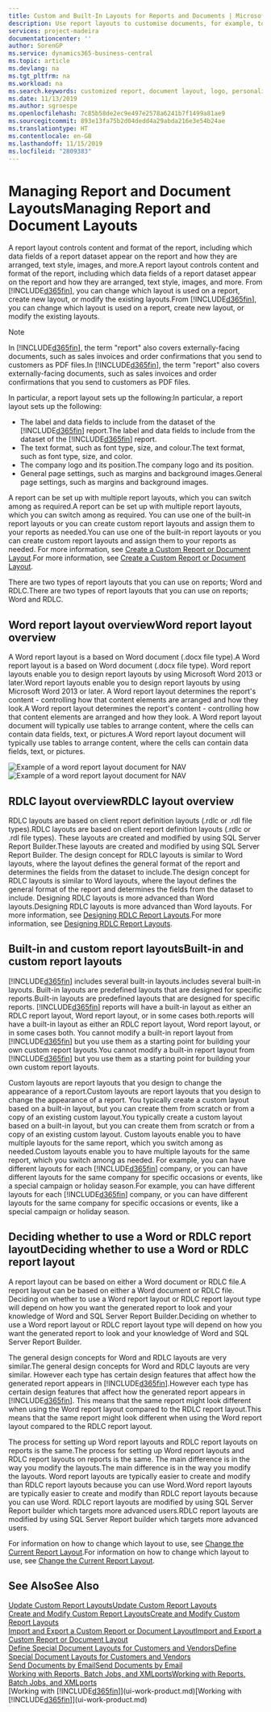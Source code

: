 ```yaml
---
title: Custom and Built-In Layouts for Reports and Documents | Microsoft Docs
description: Use report layouts to customise documents, for example, to personalise the font, logo, or page settings of PDF files you send to customers.
services: project-madeira
documentationcenter: ''
author: SorenGP
ms.service: dynamics365-business-central
ms.topic: article
ms.devlang: na
ms.tgt_pltfrm: na
ms.workload: na
ms.search.keywords: customized report, document layout, logo, personalize
ms.date: 11/13/2019
ms.author: sgroespe
ms.openlocfilehash: 7c85b58de2ec9e497e2578a6241b7f1499a81ae9
ms.sourcegitcommit: 893e13fa75b2d04dedd4a29abda216e3e54b24ae
ms.translationtype: HT
ms.contentlocale: en-GB
ms.lasthandoff: 11/15/2019
ms.locfileid: "2809383"
---
```

# <a name="managing-report-and-document-layouts"></a><span data-ttu-id="3be12-103">Managing Report and Document Layouts</span><span class="sxs-lookup"><span data-stu-id="3be12-103">Managing Report and Document Layouts</span></span>
<span data-ttu-id="3be12-104">A report layout controls content and format of the report, including which data fields of a report dataset appear on the report and how they are arranged, text style, images, and more.</span><span class="sxs-lookup"><span data-stu-id="3be12-104">A report layout controls content and format of the report, including which data fields of a report dataset appear on the report and how they are arranged, text style, images, and more.</span></span> <span data-ttu-id="3be12-105">From [!INCLUDE[d365fin](includes/d365fin_md.md)], you can change which layout is used on a report, create new layout, or modify the existing layouts.</span><span class="sxs-lookup"><span data-stu-id="3be12-105">From [!INCLUDE[d365fin](includes/d365fin_md.md)], you can change which layout is used on a report, create new layout, or modify the existing layouts.</span></span>

> [!NOTE]  
>   <span data-ttu-id="3be12-106">In [!INCLUDE[d365fin](includes/d365fin_md.md)], the term "report" also covers externally-facing documents, such as sales invoices and order confirmations that you send to customers as PDF files.</span><span class="sxs-lookup"><span data-stu-id="3be12-106">In [!INCLUDE[d365fin](includes/d365fin_md.md)], the term "report" also covers externally-facing documents, such as sales invoices and order confirmations that you send to customers as PDF files.</span></span>

<span data-ttu-id="3be12-107">In particular, a report layout sets up the following:</span><span class="sxs-lookup"><span data-stu-id="3be12-107">In particular, a report layout sets up the following:</span></span>

* <span data-ttu-id="3be12-108">The label and data fields to include from the dataset of the [!INCLUDE[d365fin](includes/d365fin_md.md)] report.</span><span class="sxs-lookup"><span data-stu-id="3be12-108">The label and data fields to include from the dataset of the [!INCLUDE[d365fin](includes/d365fin_md.md)] report.</span></span>
* <span data-ttu-id="3be12-109">The text format, such as font type, size, and colour.</span><span class="sxs-lookup"><span data-stu-id="3be12-109">The text format, such as font type, size, and color.</span></span>
* <span data-ttu-id="3be12-110">The company logo and its position.</span><span class="sxs-lookup"><span data-stu-id="3be12-110">The company logo and its position.</span></span>
* <span data-ttu-id="3be12-111">General page settings, such as margins and background images.</span><span class="sxs-lookup"><span data-stu-id="3be12-111">General page settings, such as margins and background images.</span></span>

<span data-ttu-id="3be12-112">A report can be set up with multiple report layouts, which you can switch among as required.</span><span class="sxs-lookup"><span data-stu-id="3be12-112">A report can be set up with multiple report layouts, which you can switch among as required.</span></span> <span data-ttu-id="3be12-113">You can use one of the built-in report layouts or you can create custom report layouts and assign them to your reports as needed.</span><span class="sxs-lookup"><span data-stu-id="3be12-113">You can use one of the built-in report layouts or you can create custom report layouts and assign them to your reports as needed.</span></span> <span data-ttu-id="3be12-114">For more information, see [Create a Custom Report or Document Layout](ui-how-create-custom-report-layout.md).</span><span class="sxs-lookup"><span data-stu-id="3be12-114">For more information, see [Create a Custom Report or Document Layout](ui-how-create-custom-report-layout.md).</span></span>

<span data-ttu-id="3be12-115">There are two types of report layouts that you can use on reports; Word and RDLC.</span><span class="sxs-lookup"><span data-stu-id="3be12-115">There are two types of report layouts that you can use on reports; Word and RDLC.</span></span>

## <a name="word-report-layout-overview"></a><span data-ttu-id="3be12-116">Word report layout overview</span><span class="sxs-lookup"><span data-stu-id="3be12-116">Word report layout overview</span></span>
<span data-ttu-id="3be12-117">A Word report layout is a based on Word document (.docx file type).</span><span class="sxs-lookup"><span data-stu-id="3be12-117">A Word report layout is a based on Word document (.docx file type).</span></span> <span data-ttu-id="3be12-118">Word report layouts enable you to design report layouts by using Microsoft Word 2013 or later.</span><span class="sxs-lookup"><span data-stu-id="3be12-118">Word report layouts enable you to design report layouts by using Microsoft Word 2013 or later.</span></span> <span data-ttu-id="3be12-119">A Word report layout determines the report's content - controlling how that content elements are arranged and how they look.</span><span class="sxs-lookup"><span data-stu-id="3be12-119">A Word report layout determines the report's content - controlling how that content elements are arranged and how they look.</span></span> <span data-ttu-id="3be12-120">A Word report layout document will typically use tables to arrange content, where the cells can contain data fields, text, or pictures.</span><span class="sxs-lookup"><span data-stu-id="3be12-120">A Word report layout document will typically use tables to arrange content, where the cells can contain data fields, text, or pictures.</span></span>

 <span data-ttu-id="3be12-121">![Example of a word report layout document for NAV](media/nav_wordreportlayout_edit_in_word_example.png "NAV_WordReportLayout_Edit_In_Word_Example")</span><span class="sxs-lookup"><span data-stu-id="3be12-121">![Example of a word report layout document for NAV](media/nav_wordreportlayout_edit_in_word_example.png "NAV_WordReportLayout_Edit_In_Word_Example")</span></span>  

## <a name="rdlc-layout-overview"></a><span data-ttu-id="3be12-122">RDLC layout overview</span><span class="sxs-lookup"><span data-stu-id="3be12-122">RDLC layout overview</span></span>
<span data-ttu-id="3be12-123">RDLC layouts are based on client report definition layouts (.rdlc or .rdl file types).</span><span class="sxs-lookup"><span data-stu-id="3be12-123">RDLC layouts are based on client report definition layouts (.rdlc or .rdl file types).</span></span> <span data-ttu-id="3be12-124">These layouts are created and modified by using SQL Server Report Builder.</span><span class="sxs-lookup"><span data-stu-id="3be12-124">These layouts are created and modified by using SQL Server Report Builder.</span></span> <span data-ttu-id="3be12-125">The design concept for RDLC layouts is similar to Word layouts, where the layout defines the general format of the report and determines the fields from the dataset to include.</span><span class="sxs-lookup"><span data-stu-id="3be12-125">The design concept for RDLC layouts is similar to Word layouts, where the layout defines the general format of the report and determines the fields from the dataset to include.</span></span> <span data-ttu-id="3be12-126">Designing RDLC layouts is more advanced than Word layouts.</span><span class="sxs-lookup"><span data-stu-id="3be12-126">Designing RDLC layouts is more advanced than Word layouts.</span></span> <span data-ttu-id="3be12-127">For more information, see [Designing RDLC Report Layouts](/dynamics-nav/Designing-RDLC-Report-Layouts).</span><span class="sxs-lookup"><span data-stu-id="3be12-127">For more information, see [Designing RDLC Report Layouts](/dynamics-nav/Designing-RDLC-Report-Layouts).</span></span>

## <a name="built-in-and-custom-report-layouts"></a><span data-ttu-id="3be12-128">Built-in and custom report layouts</span><span class="sxs-lookup"><span data-stu-id="3be12-128">Built-in and custom report layouts</span></span>
[!INCLUDE[d365fin](includes/d365fin_md.md)] <span data-ttu-id="3be12-129">includes several built-in layouts.</span><span class="sxs-lookup"><span data-stu-id="3be12-129">includes several built-in layouts.</span></span> <span data-ttu-id="3be12-130">Built-in layouts are predefined layouts that are designed for specific reports.</span><span class="sxs-lookup"><span data-stu-id="3be12-130">Built-in layouts are predefined layouts that are designed for specific reports.</span></span> [!INCLUDE[d365fin](includes/d365fin_md.md)] <span data-ttu-id="3be12-131">reports will have a built-in layout as either an RDLC report layout, Word report layout, or in some cases both.</span><span class="sxs-lookup"><span data-stu-id="3be12-131">reports will have a built-in layout as either an RDLC report layout, Word report layout, or in some cases both.</span></span> <span data-ttu-id="3be12-132">You cannot modify a built-in report layout from [!INCLUDE[d365fin](includes/d365fin_md.md)] but you use them as a starting point for building your own custom report layouts.</span><span class="sxs-lookup"><span data-stu-id="3be12-132">You cannot modify a built-in report layout from [!INCLUDE[d365fin](includes/d365fin_md.md)] but you use them as a starting point for building your own custom report layouts.</span></span>

<span data-ttu-id="3be12-133">Custom layouts are report layouts that you design to change the appearance of a report.</span><span class="sxs-lookup"><span data-stu-id="3be12-133">Custom layouts are report layouts that you design to change the appearance of a report.</span></span> <span data-ttu-id="3be12-134">You typically create a custom layout based on a built-in layout, but you can create them from scratch or from a copy of an existing custom layout.</span><span class="sxs-lookup"><span data-stu-id="3be12-134">You typically create a custom layout based on a built-in layout, but you can create them from scratch or from a copy of an existing custom layout.</span></span> <span data-ttu-id="3be12-135">Custom layouts enable you to have multiple layouts for the same report, which you switch among as needed.</span><span class="sxs-lookup"><span data-stu-id="3be12-135">Custom layouts enable you to have multiple layouts for the same report, which you switch among as needed.</span></span> <span data-ttu-id="3be12-136">For example, you can have different layouts for each [!INCLUDE[d365fin](includes/d365fin_md.md)] company, or you can have different layouts for the same company for specific occasions or events, like a special campaign or holiday season.</span><span class="sxs-lookup"><span data-stu-id="3be12-136">For example, you can have different layouts for each [!INCLUDE[d365fin](includes/d365fin_md.md)] company, or you can have different layouts for the same company for specific occasions or events, like a special campaign or holiday season.</span></span>

## <a name="deciding-whether-to-use-a-word-or-rdlc-report-layout"></a><span data-ttu-id="3be12-137">Deciding whether to use a Word or RDLC report layout</span><span class="sxs-lookup"><span data-stu-id="3be12-137">Deciding whether to use a Word or RDLC report layout</span></span>
<span data-ttu-id="3be12-138">A report layout can be based on either a Word document or RDLC file.</span><span class="sxs-lookup"><span data-stu-id="3be12-138">A report layout can be based on either a Word document or RDLC file.</span></span> <span data-ttu-id="3be12-139">Deciding on whether to use a Word report layout or RDLC report layout type will depend on how you want the generated report to look and your knowledge of Word and SQL Server Report Builder.</span><span class="sxs-lookup"><span data-stu-id="3be12-139">Deciding on whether to use a Word report layout or RDLC report layout type will depend on how you want the generated report to look and your knowledge of Word and SQL Server Report Builder.</span></span>

<span data-ttu-id="3be12-140">The general design concepts for Word and RDLC layouts are very similar.</span><span class="sxs-lookup"><span data-stu-id="3be12-140">The general design concepts for Word and RDLC layouts are very similar.</span></span> <span data-ttu-id="3be12-141">However each type has certain design features that affect how the generated report appears in [!INCLUDE[d365fin](includes/d365fin_md.md)].</span><span class="sxs-lookup"><span data-stu-id="3be12-141">However each type has certain design features that affect how the generated report appears in [!INCLUDE[d365fin](includes/d365fin_md.md)].</span></span> <span data-ttu-id="3be12-142">This means that the same report might look different when using the Word report layout compared to the RDLC report layout.</span><span class="sxs-lookup"><span data-stu-id="3be12-142">This means that the same report might look different when using the Word report layout compared to the RDLC report layout.</span></span>

<span data-ttu-id="3be12-143">The process for setting up Word report layouts and RDLC report layouts on reports is the same.</span><span class="sxs-lookup"><span data-stu-id="3be12-143">The process for setting up Word report layouts and RDLC report layouts on reports is the same.</span></span> <span data-ttu-id="3be12-144">The main difference is in the way you modify the layouts.</span><span class="sxs-lookup"><span data-stu-id="3be12-144">The main difference is in the way you modify the layouts.</span></span> <span data-ttu-id="3be12-145">Word report layouts are typically easier to create and modify than RDLC report layouts because you can use Word.</span><span class="sxs-lookup"><span data-stu-id="3be12-145">Word report layouts are typically easier to create and modify than RDLC report layouts because you can use Word.</span></span> <span data-ttu-id="3be12-146">RDLC report layouts are modified by using SQL Server Report builder which targets more advanced users.</span><span class="sxs-lookup"><span data-stu-id="3be12-146">RDLC report layouts are modified by using SQL Server Report builder which targets more advanced users.</span></span>

<span data-ttu-id="3be12-147">For information on how to change which layout to use, see [Change the Current Report Layout](ui-how-change-layout-currently-used-report.md).</span><span class="sxs-lookup"><span data-stu-id="3be12-147">For information on how to change which layout to use, see [Change the Current Report Layout](ui-how-change-layout-currently-used-report.md).</span></span>

## <a name="see-also"></a><span data-ttu-id="3be12-148">See Also</span><span class="sxs-lookup"><span data-stu-id="3be12-148">See Also</span></span>
[<span data-ttu-id="3be12-149">Update Custom Report Layouts</span><span class="sxs-lookup"><span data-stu-id="3be12-149">Update Custom Report Layouts</span></span>](ui-update-report-layouts.md)  
[<span data-ttu-id="3be12-150">Create and Modify Custom Report Layouts</span><span class="sxs-lookup"><span data-stu-id="3be12-150">Create and Modify Custom Report Layouts</span></span>](ui-how-create-custom-report-layout.md)  
[<span data-ttu-id="3be12-151">Import and Export a Custom Report or Document Layout</span><span class="sxs-lookup"><span data-stu-id="3be12-151">Import and Export a Custom Report or Document Layout</span></span>](ui-how-import-and-export-report-layout.md)  
[<span data-ttu-id="3be12-152">Define Special Document Layouts for Customers and Vendors</span><span class="sxs-lookup"><span data-stu-id="3be12-152">Define Special Document Layouts for Customers and Vendors</span></span>](ui-define-customer-vendor-document-layouts.md)  
[<span data-ttu-id="3be12-153">Send Documents by Email</span><span class="sxs-lookup"><span data-stu-id="3be12-153">Send Documents by Email</span></span>](ui-how-send-documents-email.md)  
[<span data-ttu-id="3be12-154">Working with Reports, Batch Jobs, and XMLports</span><span class="sxs-lookup"><span data-stu-id="3be12-154">Working with Reports, Batch Jobs, and XMLports</span></span>](ui-work-report.md)  
<span data-ttu-id="3be12-155">[Working with [!INCLUDE[d365fin](includes/d365fin_md.md)]](ui-work-product.md)</span><span class="sxs-lookup"><span data-stu-id="3be12-155">[Working with [!INCLUDE[d365fin](includes/d365fin_md.md)]](ui-work-product.md)</span></span>  
